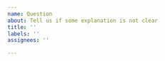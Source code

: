 ```yaml
---
name: Question
about: Tell us if some explanation is not clear
title: ''
labels: ''
assignees: ''

---
```



